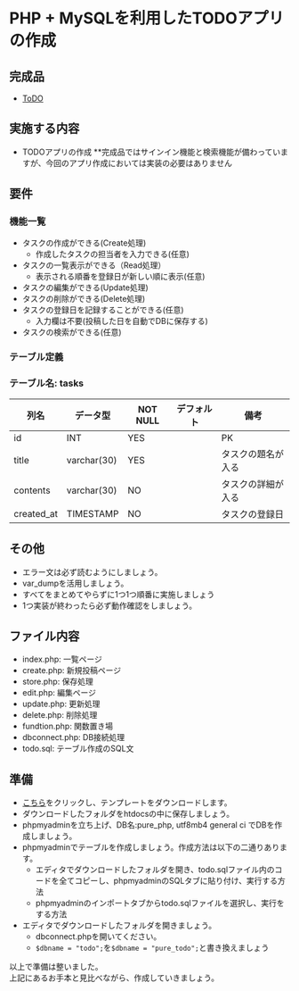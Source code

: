 # PHP + MySQLを利用したTODOアプリの作成

## 完成品
- [ToDO](https://ooptodo.herokuapp.com/)

## 実施する内容
- TODOアプリの作成
**完成品ではサインイン機能と検索機能が備わっていますが、今回のアプリ作成においては実装の必要はありません

## 要件
### 機能一覧
- タスクの作成ができる(Create処理)
  - 作成したタスクの担当者を入力できる(任意)
- タスクの一覧表示ができる（Read処理）
  - 表示される順番を登録日が新しい順に表示(任意)
- タスクの編集ができる(Update処理)
- タスクの削除ができる(Delete処理)
- タスクの登録日を記録することができる(任意)
  - 入力欄は不要(投稿した日を自動でDBに保存する)
- タスクの検索ができる(任意)

### テーブル定義
### テーブル名: tasks
| 列名        | データ型    | NOT NULL | デフォルト | 備考                 |
| ----------- | ----------- | -------- | ---------- | -------------------- |
| id          | INT         | YES      |            | PK                   |
| title       | varchar(30) | YES      |            | タスクの題名が入る   |
| contents    | varchar(30) | NO       |            | タスクの詳細が入る   |
| created_at  | TIMESTAMP   | NO       |            | タスクの登録日       |


## その他
- エラー文は必ず読むようにしましょう。
- var_dumpを活用しましょう。
- すべてをまとめてやらずに1つ1つ順番に実施しましょう
- 1つ実装が終わったら必ず動作確認をしましょう。

## ファイル内容
- index.php: 一覧ページ
- create.php: 新規投稿ページ
- store.php: 保存処理
- edit.php: 編集ページ
- update.php: 更新処理
- delete.php: 削除処理
- fundtion.php: 関数置き場
- dbconnect.php: DB接続処理
- todo.sql: テーブル作成のSQL文

## 準備
- [こちら](https://github.com/NexSeed00/STO/blob/master/02_PHP%E5%9F%BA%E7%A4%8E/PHP/Todo/pure_todo_template.zip?raw=true)をクリックし、テンプレートをダウンロードします。
- ダウンロードしたフォルダをhtdocsの中に保存しましょう。
- phpmyadminを立ち上げ、DB名:pure_php, utf8mb4 general ci でDBを作成しましょう。
- phpmyadminでテーブルを作成しましょう。作成方法は以下の二通りあります。
  - エディタでダウンロードしたフォルダを開き、todo.sqlファイル内のコードを全てコピーし、phpmyadminのSQLタブに貼り付け、実行する方法
  - phpmyadminのインポートタブからtodo.sqlファイルを選択し、実行をする方法 
- エディタでダウンロードしたフォルダを開きましょう。
  - dbconnect.phpを開いてください。
  - `$dbname = "todo";`を`$dbname = "pure_todo";`と書き換えましょう

以上で準備は整いました。<br>
上記にあるお手本と見比べながら、作成していきましょう。


